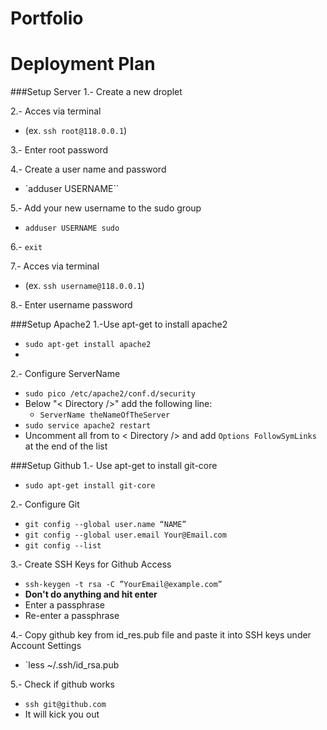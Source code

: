 Portfolio
===

Deployment Plan
===

###Setup Server
1.- Create a new droplet

2.- Acces via terminal 
  * (ex. `ssh root@118.0.0.1`)
  
3.- Enter root password

4.- Create  a user name and password 
  * `adduser USERNAME``
  
5.- Add your new username to the sudo group 
  * `adduser USERNAME sudo`
  
6.- `exit`

7.- Acces via terminal 
  * (ex. `ssh username@118.0.0.1`)
  
8.- Enter username password

###Setup Apache2
1.-Use apt-get to install apache2
  * `sudo apt-get install apache2`
  * 
2.- Configure ServerName
  * `sudo pico /etc/apache2/conf.d/security`
  * Below "< Directory />" add the following line:
    * `ServerName theNameOfTheServer`
  * `sudo service apache2 restart`
  * Uncomment all from <Directory> to < Directory /> and add `Options FollowSymLinks` at the end of the list
  

###Setup Github
1.- Use apt-get to install git-core
  * `sudo apt-get install git-core`

2.- Configure Git
  * `git config --global user.name “NAME”`
  * `git config --global user.email Your@Email.com`
  * `git config --list`

3.- Create SSH Keys for Github Access
  * `ssh-keygen -t rsa -C ”YourEmail@example.com”`
  * **Don't do anything and hit enter**
  * Enter a passphrase
  * Re-enter a passphrase

4.- Copy github key from id_res.pub file and paste it into SSH keys under Account Settings 
  * `less ~/.ssh/id_rsa.pub

5.- Check if github works
  * `ssh git@github.com`
  * It will kick you out


  


